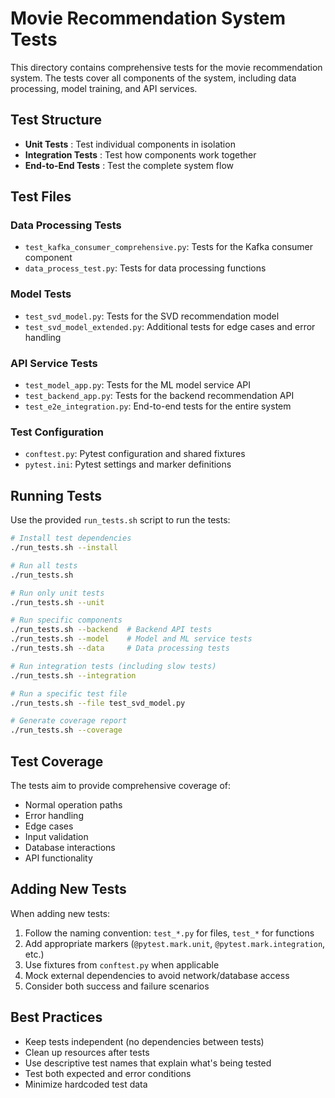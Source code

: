 # Movie Recommendation System Tests

This directory contains comprehensive tests for the movie recommendation system. The tests cover all components of the system, including data processing, model training, and API services.

## Test Structure

* **Unit Tests** : Test individual components in isolation
* **Integration Tests** : Test how components work together
* **End-to-End Tests** : Test the complete system flow

## Test Files

### Data Processing Tests

* `test_kafka_consumer_comprehensive.py`: Tests for the Kafka consumer component
* `data_process_test.py`: Tests for data processing functions

### Model Tests

* `test_svd_model.py`: Tests for the SVD recommendation model
* `test_svd_model_extended.py`: Additional tests for edge cases and error handling

### API Service Tests

* `test_model_app.py`: Tests for the ML model service API
* `test_backend_app.py`: Tests for the backend recommendation API
* `test_e2e_integration.py`: End-to-end tests for the entire system

### Test Configuration

* `conftest.py`: Pytest configuration and shared fixtures
* `pytest.ini`: Pytest settings and marker definitions

## Running Tests

Use the provided `run_tests.sh` script to run the tests:

```bash
# Install test dependencies
./run_tests.sh --install

# Run all tests
./run_tests.sh

# Run only unit tests
./run_tests.sh --unit

# Run specific components
./run_tests.sh --backend  # Backend API tests
./run_tests.sh --model    # Model and ML service tests
./run_tests.sh --data     # Data processing tests

# Run integration tests (including slow tests)
./run_tests.sh --integration

# Run a specific test file
./run_tests.sh --file test_svd_model.py

# Generate coverage report
./run_tests.sh --coverage
```

## Test Coverage

The tests aim to provide comprehensive coverage of:

* Normal operation paths
* Error handling
* Edge cases
* Input validation
* Database interactions
* API functionality

## Adding New Tests

When adding new tests:

1. Follow the naming convention: `test_*.py` for files, `test_*` for functions
2. Add appropriate markers (`@pytest.mark.unit`, `@pytest.mark.integration`, etc.)
3. Use fixtures from `conftest.py` when applicable
4. Mock external dependencies to avoid network/database access
5. Consider both success and failure scenarios

## Best Practices

* Keep tests independent (no dependencies between tests)
* Clean up resources after tests
* Use descriptive test names that explain what's being tested
* Test both expected and error conditions
* Minimize hardcoded test data
